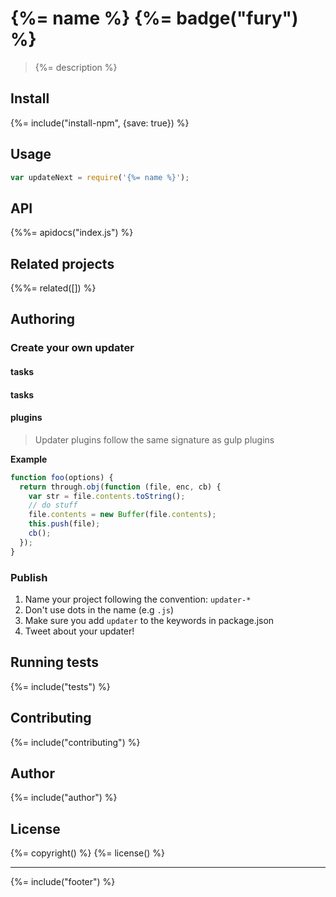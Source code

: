 # {%= name %} {%= badge("fury") %}

> {%= description %}

## Install
{%= include("install-npm", {save: true}) %}

## Usage

```js
var updateNext = require('{%= name %}');
```

## API
<!-- add a path or glob pattern for files with code comments to use for docs  -->
{%%= apidocs("index.js") %}

## Related projects
<!-- add an array of related projects, then un-escape the helper -->
{%%= related([]) %}  

## Authoring

### Create your own updater


#### tasks

#### tasks

#### plugins

> Updater plugins follow the same signature as gulp plugins

**Example**

```js
function foo(options) {
  return through.obj(function (file, enc, cb) {
    var str = file.contents.toString();
    // do stuff
    file.contents = new Buffer(file.contents);
    this.push(file);
    cb();
  });
}
```

### Publish

1. Name your project following the convention: `updater-*`
2. Don't use dots in the name (e.g `.js`) 
3. Make sure you add `updater` to the keywords in package.json
4. Tweet about your updater!


## Running tests
{%= include("tests") %}

## Contributing
{%= include("contributing") %}

## Author
{%= include("author") %}

## License
{%= copyright() %}
{%= license() %}

***

{%= include("footer") %}
